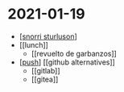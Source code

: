 # 2021-01-19

- [[snorri sturluson]]
- [[lunch]]
  - [[revuelto de garbanzos]]
- [[push]] [[github alternatives]]
  - [[gitlab]]
  - [[gitea]]

[//begin]: # "Autogenerated link references for markdown compatibility"
[snorri sturluson]: ../snorri-sturluson "Snorri Sturluson"
[push]: ../push "Push"
[//end]: # "Autogenerated link references"